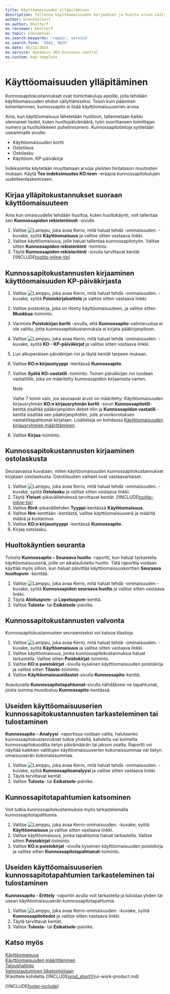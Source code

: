 ```yaml
---
title: Käyttöomaisuuden ylläpitäminen
description: Tallenna käyttöomaisuuden korjaukset ja huolto arvon säilyttämiseksi.
author: brentholtorf
ms.author: bholtorf
ms.reviewer: bholtorf
ms.topic: conceptual
ms.search.keywords: 'repair, service'
ms.search.form: '5642, 5625'
ms.date: 05/22/2024
ms.service: dynamics-365-business-central
ms.custom: bap-template
---
```

# Käyttöomaisuuden ylläpitäminen

Kunnossapitokustannukset ovat toimintakuluja asioille, joita tehdään käyttöomaisuuden ehdon säilyttämiseksi. Toisin kuin pääoman kohentaminen, kunnossapito ei lisää käyttöomaisuuserien arvoa.

Aina, kun käyttöomaisuus lähetetään huoltoon, tallennetaan kaikki olennaiset tiedot, kuten huoltopäivämäärä, työn suorittaneen toimittajan numero ja huoltoliikkeen puhelinnumero. Kunnossapitotietoja syötetään useammalle sivulle:

* Käyttöomaisuuden kortti
* Ostotilaus
* Ostolasku
* Käyttöom. KP-päiväkirja

Indeksointia käytetään muuttamaan arvoja yleisten hintatason muutosten mukaan. Käytä **Tee indeksimuutos KO:teen** -eräajoa kunnossapitokulujen uudelleenlaskemiseen.

## Kirjaa ylläpitokustannukset suoraan käyttöomaisuuteen

Aina kun omaisuudelle tehdään huoltoa, kuten huoltokäynti, voit tallentaa sen **Kunnossapidon rekisteröinnit** -sivulle.  

1. Valitse ![Lamppu, joka avaa Kerro, mitä haluat tehdä -ominaisuuden.](media/ui-search/search_small.png "Kerro, mitä haluat tehdä") -kuvake, syötä **Käyttöomaisuus** ja valitse sitten vastaava linkki.  
2. Valitse käyttöomaisuus, jolle haluat tallentaa kunnossapitotyön. Valitse sitten **Kunnossapidon rekisteröinti** -toiminto.
3. Täytä **Kunnossapidon rekisteröinti** -sivulla tarvittavat kentät. [!INCLUDE[tooltip-inline-tip](includes/tooltip-inline-tip_md.md)]  

## Kunnossapitokustannusten kirjaaminen käyttöomaisuuden KP-päiväkirjasta

1. Valitse ![Lamppu, joka avaa Kerro, mitä haluat tehdä -ominaisuuden.](media/ui-search/search_small.png "Kerro, mitä haluat tehdä") -kuvake, syötä **Poistokirjaluettelo** ja valitse sitten vastaava linkki.  
2. Valitse poistokirja, joka on liitetty käyttöomaisuuteen, ja valitse sitten **Muokkaa**-toiminto.
3. Varmista **Poistokirjan kortti** -sivulla, että **Kunnossapito**-valintaruutua ei ole valittu, jotta kunnossapitokustannuksia ei kirjata pääkirjanpitoon.
4. Valitse ![Lamppu, joka avaa Kerro, mitä haluat tehdä -ominaisuuden.](media/ui-search/search_small.png "Kerro, mitä haluat tehdä") -kuvake, syötä **KO - KP-päiväkirjat** ja valitse sitten vastaava linkki.  
5. Luo alkuperäisen päiväkirjan rivi ja täytä kentät tarpeen mukaan.
6. Valitse **KO:n kirjaustyyppi** -kentässä **Kunnossapito**.
7. Valitse **Syötä KO-vastatili** -toiminto. Toinen päiväkirjan rivi luodaan vastatilille, joka on määritetty kunnossapidon kirjaamista varten.

    > [!NOTE]  
    > Vaihe 7 toimii vain, jos seuraavat arvot on määritetty: Käyttöomaisuuden kirjausryhmän **KO:n kirjausryhmän kortti** -sivun **Kunnossapitotili**-kenttä sisältää pääkirjanpidon debet-tilin ja **Kunnossapidon vastatili** -kenttä sisältää sen pääkirjanpitotilin, jolle arvonkorotuksen vastatilitapahtumat kirjataan. Lisätietoja on kohdassa [Käyttöomaisuuden kirjausryhmien määrittäminen](fa-how-setup-general.md#to-set-up-fixed-asset-posting-groups).
8. Valitse **Kirjaa**-toiminto.

## Kunnossapitokustannusten kirjaaminen ostolaskusta

Seuraavassa kuvataan, miten käyttöomaisuuden kunnossapitokustannukset kirjataan ostolaskusta. Ostotilausten vaiheet ovat vastaavanlaiset.

1. Valitse ![Lamppu, joka avaa Kerro, mitä haluat tehdä -ominaisuuden.](media/ui-search/search_small.png "Kerro, mitä haluat tehdä") -kuvake, syötä **Ostolasku** ja valitse sitten vastaava linkki.
2. Täytä **Yleiset**-pikavälilehdessä tarvittavat kentät. [!INCLUDE[tooltip-inline-tip](includes/tooltip-inline-tip_md.md)]
3. Valitse **Rivit**-pikavälilehden **Tyyppi**-kentässä **Käyttöomaisuus**.
4. Valitse **Nro**-kenttään -kentästä, valitse käyttöomaisuuserä ja määritä määrä ja kustannus.
5. Valitse **KO:n kirjaustyyppi** -kentässä **Kunnossapito**.
6. Kirjaa ostolasku.

## Huoltokäyntien seuranta

Tulosta **Kunnossapito – Seuraava huolto** -raportti, kun haluat tarkastella käyttöomaisuuseriä, joille on aikataulutettu huolto. Tätä raporttia voidaan käyttää myös silloin, kun haluat päivittää käyttöomaisuuskorttien **Seuraava huoltopvm** -kenttää.  

1. Valitse ![Lamppu, joka avaa Kerro, mitä haluat tehdä -ominaisuuden](media/ui-search/search_small.png "Kerro, mitä haluat tehdä") -kuvake, syötä **Kunnossapidon seuraava huolto** ja valitse sitten vastaava linkki.  
2. Täytä **Aloituspvm**- ja **Lopetuspvm**-kenttä.  
3. Valitse **Tulosta**- tai **Esikatsele**-painike.

## Kunnossapitokustannusten valvonta

Kunnossapitokustannusten seuraamiseksi voi katsoa tilastoja.  

1. Valitse ![Lamppu, joka avaa Kerro, mitä haluat tehdä -ominaisuuden.](media/ui-search/search_small.png "Kerro, mitä haluat tehdä") -kuvake, syötä **Käyttöomaisuus** ja valitse sitten vastaava linkki.
2. Valitse käyttöomaisuus, jonka kunnossapitokustannuksia haluat tarkastella. Valitse sitten **Poistokirjat**-toiminto.
3. Valitse **KO:n poistokirjat** -sivulla kyseinen käyttöomaisuuden poistokirja ja valitse sitten **Tilasto**-toiminto.
4. Valitse **Käyttöomaisuustilastot**-sivulla **Kunnossapito**-kenttä.

Avautuvalla **Kunnossapitotapahtumat**-sivulla nähdäksesi ne tapahtumat, joista summa muodostuu **Kunnossapito**-kentässä.

## Useiden käyttöomaisuuserien kunnossapitokustannusten tarkasteleminen tai tulostaminen

**Kunnossapito – Analyysi** -raportissa voidaan valita, halutaanko kunnossapitokustannukset tutkia yhdeltä, kahdelta vai kolmelta kunnossapitokoodilta tietyn päivämäärän tai jakson osalta. Raportti voi näyttää kaikkien valittujen käyttöomaisuuserien kokonaissummaa vai tietyn omaisuuserän kokonaissummaa.

1. Valitse ![Lamppu, joka avaa Kerro, mitä haluat tehdä -ominaisuuden.](media/ui-search/search_small.png "Kerro, mitä haluat tehdä") -kuvake, syötä **Kunnossapitoanalyysi** ja valitse sitten vastaava linkki.
2. Täytä tarvittavat kentät.
3. Valitse **Tulosta**- tai **Esikatsele**-painike.

## Kunnossapitotapahtumien katsominen

Voit tutkia kunnossapitokustannuksia myös tarkastelemalla kunnossapitotapahtumia.  

1. Valitse ![Lamppu, joka avaa Kerro-ominaisuuden.](media/ui-search/search_small.png "Kerro, mitä haluat tehdä") -kuvake, syötä **Käyttöomaisuus** ja valitse sitten vastaava linkki.
2. Valitse käyttöomaisuus, jonka tapahtumia haluat tarkastella. Valitse sitten **Poistokirjat**-toiminto.
3. Valitse **KO:n poistokirjat** -sivulla kyseinen käyttöomaisuuden poistokirja ja valitse sitten **Kunnossapitotapahtumat**-toiminto.

## Useiden käyttöomaisuuserien kunnossapitotapahtumien tarkasteleminen tai tulostaminen

**Kunnossapito - Erittely** -raportin avulla voit tarkastella ja tulostaa yhden tai usean käyttöomaisuuserän kunnossapitotapahtumia.  

1. Valitse ![Lamppu, joka avaa Kerro-ominaisuuden.](media/ui-search/search_small.png "Kerro, mitä haluat tehdä") -kuvake, syötä **Kunnossapitotiedot** ja valitse sitten vastaava linkki.
2. Täytä tarvittavat kentät.
3. Valitse **Tulosta**- tai **Esikatsele**-painike.

## Katso myös

[Käyttöomaisuus](fa-manage.md)  
[Käyttöomaisuuden määrittäminen](fa-setup.md)  
[Taloushallinto](finance.md)  
[Valmistautuminen liiketoimintaan](ui-get-ready-business.md)  
[Käsittele kohdetta [!INCLUDE[prod_short](includes/prod_short.md)]](ui-work-product.md)


[!INCLUDE[footer-include](includes/footer-banner.md)]
